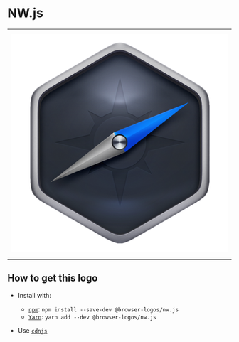 # NW.js

<table>
    <tbody>
        <tr>
            <td height="512px" width="512px">
                <a href="./"><img width="500px" src="nw.js_512x512.png" alt="NW.js browser logo"></a>
            </td>
        <tr>
    </tbody>
</table>


## How to get this logo

* Install with:

  * [`npm`](https://www.npmjs.com/): `npm install --save-dev @browser-logos/nw.js`
  * [`Yarn`](https://yarnpkg.com/): `yarn add --dev @browser-logos/nw.js`

* Use [`cdnjs`](https://cdnjs.com/libraries/browser-logos)
